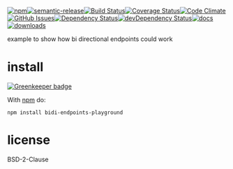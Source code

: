 [![npm](https://img.shields.io/npm/v/bidi-endpoints-playground.svg)](https://www.npmjs.com/package/bidi-endpoints-playground)[![semantic-release](https://img.shields.io/badge/%20%20%F0%9F%93%A6%F0%9F%9A%80-semantic--release-e10079.svg)](https://github.com/Kronos-Integration/bidi-endpoints-playground)[![Build Status](https://secure.travis-ci.org/Kronos-Integration/bidi-endpoints-playground.png)](http://travis-ci.org/Kronos-Integration/bidi-endpoints-playground)[![Coverage Status](https://coveralls.io/repos/Kronos-Integration/bidi-endpoints-playground/badge.svg)](https://coveralls.io/r/Kronos-Integration/bidi-endpoints-playground)[![Code Climate](https://codeclimate.com/github/Kronos-Integration/bidi-endpoints-playground/badges/gpa.svg)](https://codeclimate.com/github/Kronos-Integration/bidi-endpoints-playground)[![GitHub Issues](https://img.shields.io/github/issues/Kronos-Integration/bidi-endpoints-playground.svg?style=flat-square)](https://github.com/Kronos-Integration/bidi-endpoints-playground/issues)[![Dependency Status](https://david-dm.org/Kronos-Integration/bidi-endpoints-playground.svg)](https://david-dm.org/Kronos-Integration/bidi-endpoints-playground)[![devDependency Status](https://david-dm.org/Kronos-Integration/bidi-endpoints-playground/dev-status.svg)](https://david-dm.org/Kronos-Integration/bidi-endpoints-playground#info=devDependencies)[![docs](http://inch-ci.org/github/Kronos-Integration/bidi-endpoints-playground.svg?branch=master)](http://inch-ci.org/github/Kronos-Integration/bidi-endpoints-playground)[![downloads](http://img.shields.io/npm/dm/bidi-endpoints-playground.svg?style=flat-square)](https://npmjs.org/package/bidi-endpoints-playground)

example to show how bi directional endpoints could work

install
=======

[![Greenkeeper badge](https://badges.greenkeeper.io/Kronos-Integration/bidi-endpoints-playground.svg)](https://greenkeeper.io/)

With [npm](http://npmjs.org) do:

```
npm install bidi-endpoints-playground
```

license
=======

BSD-2-Clause
